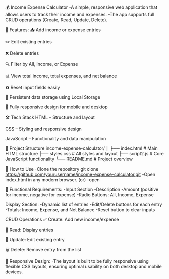 💰 Income Expense Calculator
  -A simple, responsive web application that allows users to track their income and expenses. 
  -The app supports full CRUD operations (Create, Read, Update, Delete).

🚀 Features:
  📥 Add income or expense entries

  ✏️ Edit existing entries

  ❌ Delete entries

  🔍 Filter by All, Income, or Expense

  📊 View total income, total expenses, and net balance

  ♻️ Reset input fields easily

  💾 Persistent data storage using Local Storage

  📱 Fully responsive design for mobile and desktop

🛠️ Tech Stack
  HTML – Structure and layout

  CSS – Styling and responsive design

  JavaScript – Functionality and data manipulation

📂 Project Structure
income-expense-calculator/
│
├── index.html       # Main HTML structure
├── styles.css       # All styles and layout
├── script2.js       # Core JavaScript functionality
└── README.md        # Project overview

🔧 How to Use
  -Clone the repository
    git clone https://github.com/yourusername/income-expense-calculator.git
  -Open index.html in any modern browser.
(or)
  -open 

📌 Functional Requirements:
  -Input Section
  -Description
  -Amount (positive for income, negative for expense)
  -Radio Buttons: All, Income, Expense

Display Section:
  -Dynamic list of entries
  -Edit/Delete buttons for each entry
  -Totals: Income, Expense, and Net Balance
  -Reset button to clear inputs

CRUD Operations
✅ Create: Add new income/expense

📖 Read: Display entries

🔁 Update: Edit existing entry

🗑️ Delete: Remove entry from the list

📱 Responsive Design:
  -The layout is built to be fully responsive using flexible CSS layouts, ensuring optimal usability on both desktop and mobile devices.


